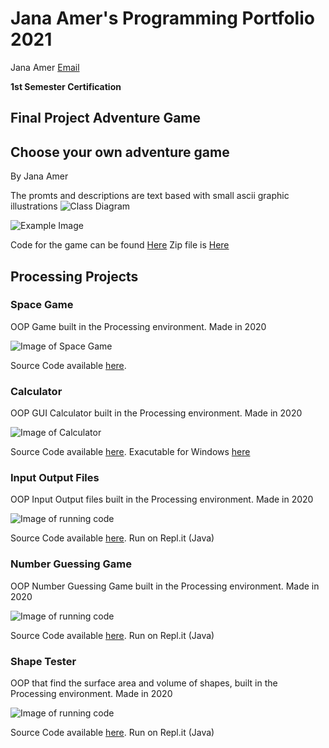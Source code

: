 # Jana Amer's Programming Portfolio 2021
Jana Amer [Email](mailto:janaamer9686@granitesd.org)

**1st Semester Certification**
 
## Final Project Adventure Game
## Choose your own adventure game
 By Jana Amer
 
 The promts and descriptions are text based with small ascii graphic illustrations
![Class Diagram](https://github.com/JanaAmer/ProgrammingPortfolio1B/blob/gh-pages/images/finalClass.jpg?raw=true)

![Example Image](https://github.com/JanaAmer/ProgrammingPortfolio1B/blob/gh-pages/images/Finale.png?raw=true)

Code for the game can be found [Here](https://github.com/JanaAmer/ProgrammingPortfolio1B/tree/gh-pages/src/FinalProject) Zip file is [Here](https://github.com/JanaAmer/ProgrammingPortfolio1B/blob/gh-pages/src/FinalProject/FinalProject.zip)

## Processing Projects

### Space Game
OOP Game built in the Processing environment. Made in 2020

![Image of Space Game](https://github.com/JanaAmer/ProgrammingPortfolio1B/blob/gh-pages/images/SpaceGame.png?raw=true)

Source Code available [here](https://github.com/JanaAmer/ProgrammingPortfolio1B/tree/gh-pages/src/spaceGame).

### Calculator
OOP GUI Calculator built in the Processing environment. Made in 2020

![Image of Calculator](https://github.com/JanaAmer/ProgrammingPortfolio1B/blob/gh-pages/images/Calc.png?raw=true)

Source Code available [here](https://github.com/JanaAmer/ProgrammingPortfolio1B/tree/gh-pages/src/Calculator). Exacutable for Windows [here](https://github.com/JanaAmer/ProgrammingPortfolio1B/blob/gh-pages/src/Calculator/application.windows64.zip)

### Input Output Files
OOP Input Output files built in the Processing environment. Made in 2020

![Image of running code](https://github.com/JanaAmer/ProgrammingPortfolio1B/blob/gh-pages/images/inputOutput.png?raw=true)

Source Code available [here](https://github.com/JanaAmer/ProgrammingPortfolio1B/tree/gh-pages/src/inputOutput). Run on Repl.it (Java)


### Number Guessing Game
OOP Number Guessing Game built in the Processing environment. Made in 2020

![Image of running code](https://github.com/JanaAmer/ProgrammingPortfolio1B/blob/gh-pages/images/numberGuess.png?raw=true)

Source Code available [here](https://github.com/JanaAmer/ProgrammingPortfolio1B/tree/gh-pages/src/numberGuessing). Run on Repl.it (Java)

### Shape Tester
OOP that find the surface area and volume of shapes, built in the Processing environment. Made in 2020

![Image of running code](https://github.com/JanaAmer/ProgrammingPortfolio1B/blob/gh-pages/images/shapeTester.png?raw=true)

Source Code available [here](https://github.com/JanaAmer/ProgrammingPortfolio1B/tree/gh-pages/src/shapeTester). Run on Repl.it (Java)
